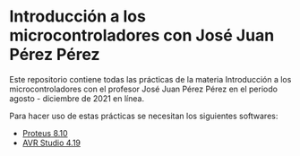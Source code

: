 # Introducción a los microcontroladores con José Juan Pérez Pérez
Este repositorio contiene todas las prácticas de la materia Introducción a los microcontroladores con el profesor José Juan Pérez Pérez en el periodo agosto - diciembre de 2021 en línea.

Para hacer uso de estas prácticas se necesitan los siguientes softwares:

* [Proteus 8.10](https://www.youtube.com/watch?v=e6FUNgGF7gk)
* [AVR Studio 4.19](https://www.microchip.com/en-us/tools-resources/archives/avr-sam-mcus#)
